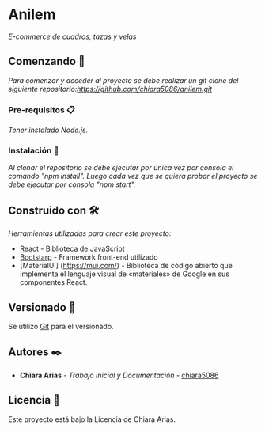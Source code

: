 # Anilem

_E-commerce de cuadros, tazas y velas_

## Comenzando 🚀

_Para comenzar y acceder al proyecto se debe realizar un git clone del siguiente repositorio:https://github.com/chiara5086/anilem.git_


### Pre-requisitos 📋

_Tener instalado Node.js._


### Instalación 🔧

_Al clonar el repositorio se debe ejecutar por única vez por consola el comando "npm install". Luego cada vez que se quiera probar el proyecto se debe ejecutar por consola "npm start"._


## Construido con 🛠️

_Herramientas utilizadas para crear este proyecto:_

* [React](https://es.reactjs.org/) - Biblioteca de JavaScript
* [Bootstarp](https://getbootstrap.com/) - Framework front-end utilizado
* [MaterialUI] (https://mui.com/) - Biblioteca de código abierto que implementa el lenguaje visual de «materiales» de Google en sus componentes React.

## Versionado 📌

Se utilizó [Git](https://github.com) para el versionado.

## Autores ✒️

* **Chiara Arias** - *Trabajo Inicial y Documentación* - [chiara5086](https://github.com/chiara5086)

## Licencia 📄

Este proyecto está bajo la Licencia de Chiara Arias.
